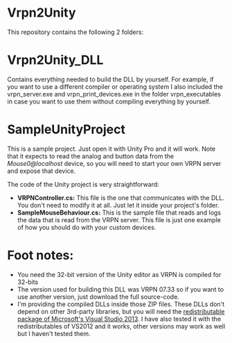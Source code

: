 Vrpn2Unity
==========

This repository contains the following 2 folders:

Vrpn2Unity_DLL
====
Contains everything needed to build the DLL by yourself.
For example, if you want to use a different compiler or operating system
I also included the vrpn_server.exe and vrpn_print_devices.exe in the folder
vrpn_executables in case you want  to use them without compiling everything by yourself.

SampleUnityProject
====
This is a sample project. Just open it with Unity Pro and it will work.
Note that it expects to read the analog and button data from the
*Mouse0@localhost* device, so you will need to start your own
VRPN server and expose that device.

The code of the Unity project is very straightforward:

 * **VRPNController.cs:** This file is the one that communicates with the DLL.
   You don't need to modify it at all. Just let it inside your project's folder.
 * **SampleMouseBehaviour.cs:** This is the sample file that reads and logs
   the data that is read from the VRPN server. This file is just one
   example of how you should do with your custom devices.

Foot notes:
====
* You need the 32-bit version of the Unity editor as VRPN is compiled for 32-bits
* The version used for building this DLL was VRPN 07.33 so if you want to use another version, just download the full source-code.
* I'm providing the compiled DLLs inside those ZIP files. These DLLs don't depend on other 3rd-party libraries, but you will need the [redistributable package of Microsoft's Visual Studio 2013][1]. I have also tested it with the redistributables of VS2012 and it works, other versions may work as well but I haven't tested them.

[1]: http://www.microsoft.com/en-us/download/details.aspx?id=40784
